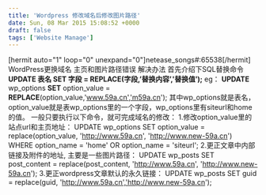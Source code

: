 ```yaml
---
title: 'Wordpress 修改域名后修改图片路径'
date: Sun, 08 Mar 2015 15:08:52 +0000
draft: false
tags: ['Website Manage']
---
```


\[hermit auto="1" loop="0" unexpand="0"\]netease\_songs#:65538\[/hermit\] WordPress更换域名 主页和图片路径错误 解决办法 首先介绍下SQL替换命令 **UPDATE 表名 SET 字段 = REPLACE(字段,’替换内容’,'替换值’);** eg： **UPDATE** wp\_options **SET** option\_value = **REPLACE**(option\_value,'www.59a.cn','m59a.cn'); 其中wp\_options就是表名，option\_value就是表wp\_options里的一个字段，wp\_options里有siteurl和home的值。 一般只要执行以下命令，就可完成域名的修改： 1.修改option\_value里的站点url和主页地址： UPDATE wp\_options SET option\_value = replace(option\_value, 'http://www.59a.cn', 'http://www.new-59a.cn') WHERE option\_name = 'home' OR option\_name = 'siteurl'; 2.更正文章中内部链接及附件的地址, 主要是一些图片路径： UPDATE wp\_posts SET post\_content = replace(post\_content, 'http://www.59a.cn', 'http://www.new-59a.cn'); 3.更正wordpress文章默认的永久链接： UPDATE wp\_posts SET guid = replace(guid, 'http://www.59a.cn','http://www.new-59a.cn');